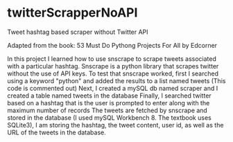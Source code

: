 # twitterScrapperNoAPI

Tweet hashtag based scraper without Twitter API

Adapted from the book: 53 Must Do Pythong Projects For All by Edcorner

In this project I learned how to use snscrape to scrape tweets associated with a particular hashtag.
Snscrape is a python library that scrapes twitter without the use of API keys. 
To test that snscrape worked, first I searched using a keyword "python" and added the results to a list named tweets (This code is commented out)
Next, I created a mySQL db named scraper and I created a table named tweets in the database
Finally, I searched twitter based on a hashtag that is the user is prompted to enter along with the maximum number of records
The tweets are fetched by snscrape and stored in the database (I used mySQL Workbench 8. The textbook uses SQLite3),
I am storing the hashtag, the tweet content, user id, as well as the URL of the tweets in the database.
